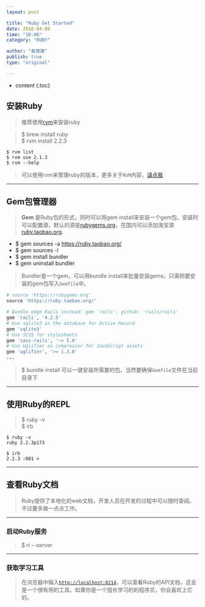 ```yaml
---
layout: post

title: "Ruby Get Started"
date: 2016-04-08
time: "10:46"
category: "RUBY"

author: "袁慎建"
publish: true
type: "original"

---
```


* content
{:toc}



## 安装Ruby
>推荐使用[rvm](https://rvm.io)来安装ruby

>$ brew install ruby  
>$ rvm install 2.2.3

```
$ rvm list
$ rvm use 2.1.3
$ rvm --help
```

>可以使用rvm来管理ruby的版本，更多关于`RVM`内容，[请点我](https://rvm.io/)

---

## Gem包管理器

>**Gem** 是Ruby包的形式，同时可以用gem install来安装一个gem包。安装时可以配置源，默认的源是[rubygems.org](https://rubygems.org/)，在国内可以添加淘宝源[ruby.taobao.org](https://ruby.taobao.org/).

- $ gem sources -a https://ruby.taobao.org/
- $ gem sources -l 
- $ gem install bundler
- $ gem uninstall bundler
   
>Bundler是一个gem，可以用bundle install来批量安装gems，只需把要安装的gem包写入`Gemfile`中。

```ruby
# source 'https://rubygems.org'
source 'https://ruby.taobao.org/'

# Bundle edge Rails instead: gem 'rails', github: 'rails/rails'
gem 'rails', '4.2.5'
# Use sqlite3 as the database for Active Record
gem 'sqlite3'
# Use SCSS for stylesheets
gem 'sass-rails', '~> 5.0'
# Use Uglifier as compressor for JavaScript assets
gem 'uglifier', '>= 1.3.0'
...

```

>$ bundle install 可以一键安装所需要的包，当然要确保`Gemfile`文件在当前目录下

---

## 使用Ruby的REPL
>$ ruby -v  
>$ irb

```
$ ruby -v
ruby 2.2.3p173

$ irb
2.2.3 :001 >
```
---

## 查看Ruby文档
>Ruby提供了本地化的web文档，开发人员在开发的过程中可以随时查阅。不过要多做一点点工作。

---

### 启动Ruby服务
>$ ri --server

---

### 获取学习工具
>在浏览器中输入[`http://localhost:8214`](http://localhost:8214)，可以查看Ruby的API文档，这会是一个很有用的工具。如果你是一个擅长学习的的程序员，你会喜欢上它的。